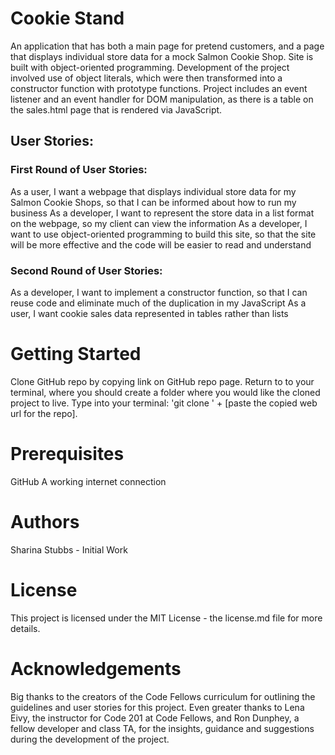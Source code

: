 # Cookie Stand
An application that has both a main page for pretend customers, and a page that displays individual store data for a mock Salmon Cookie Shop. Site is built with object-oriented programming. Development of the project involved use of object literals, which were then transformed into a constructor function with prototype functions. Project includes an event listener and an event handler for DOM manipulation, as there is a table on the sales.html page that is rendered via JavaScript. 

## User Stories:
### First Round of User Stories:
As a user, I want a webpage that displays individual store data for my Salmon Cookie Shops, so that I can be informed about how to run my business
As a developer, I want to represent the store data in a list format on the webpage, so my client can view the information
As a developer, I want to use object-oriented programming to build this site, so that the site will be more effective and the code will be easier to read and understand
### Second Round of User Stories:
As a developer, I want to implement a constructor function, so that I can reuse code and eliminate much of the duplication in my JavaScript
As a user, I want cookie sales data represented in tables rather than lists

# Getting Started 
Clone GitHub repo by copying link on GitHub repo page. Return to to your terminal, where you should create a folder where you would like the cloned project to live. Type into your terminal: 'git clone ' + [paste the copied web url for the repo].

# Prerequisites
GitHub
A working internet connection

# Authors
Sharina Stubbs - Initial Work

# License
This project is licensed under the MIT License - the license.md file for more details.

# Acknowledgements
Big thanks to the creators of the Code Fellows curriculum for outlining the guidelines and user stories for this project. Even greater thanks to Lena Eivy, the instructor for Code 201 at Code Fellows, and Ron Dunphey, a fellow developer and class TA, for the insights, guidance and suggestions during the development of the project. 
